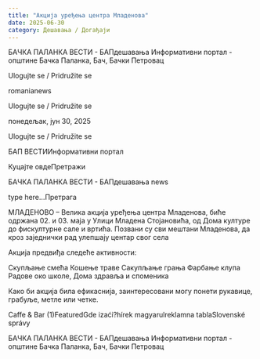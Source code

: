 ```yaml
---
title: "Акција уређења центра Младенова"
date: 2025-06-30
category: Дешавања / Догађаји
---
```


БАЧКА ПАЛАНКА ВЕСТИ - БАПдешавања Информативни портал - општине Бачка Паланка, Бач, Бачки Петровац

Ulogujte se / Pridružite se

romanianews

Ulogujte se / Pridružite se

понедељак, јун 30, 2025

Ulogujte se / Pridružite se

БАП ВЕСТИИнформативни портал

Куцајте овдеПретражи

БАЧКА ПАЛАНКА ВЕСТИ - БАПдешавања news

type here...Претрага

МЛАДЕНОВО – Велика акција уређења центра Младенова, биће одржана 02. и 03. маја у Улици Младена Стојановића, од Дома културе до фискултурне сале и вртића. Позвани су сви мештани Младенова, да кроз заједнички рад улепшају центар свог села

Акција предвиђа следеће активности:

Скупљање смећа
Кошење траве
Сакупљање грања
Фарбање клупа
Радове око школе, Дома здравља и споменика

Како би акција била ефикаснија, заинтересовани могу понети рукавице, грабуље, метле или четке.

Caffe & Bar (1)FeaturedGde izaći?hírek magyarulreklamna tablaSlovenské správy

БАЧКА ПАЛАНКА ВЕСТИ - БАПдешавања Информативни портал - општине Бачка Паланка, Бач, Бачки Петровац
